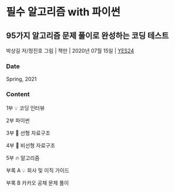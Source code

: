 # 필수 알고리즘 with 파이썬
## 95가지 알고리즘 문제 풀이로 완성하는 코딩 테스트
박상길 저/정진호 그림 | 책만 | 2020년 07월 15일 | [YES24](http://www.yes24.com/Product/Goods/91084402)

### Date
Spring, 2021

### Content

1부 :bulb: 코딩 인터뷰

2부 파이썬

3부 :notebook: 선형 자료구조

4부 :notebook: 비선형 자료구조

5부 :fire: 알고리즘

부록 A :bulb: 회사 및 이직 가이드

부록 B 카카오 공채 문제 풀이
